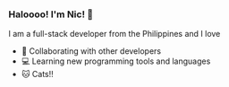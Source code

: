 ### Haloooo! I'm Nic! 👋

<!--
**Inayshi/Inayshi** is a ✨ _special_ ✨ repository because its `README.md` (this file) appears on your GitHub profile.-->

I am a full-stack developer from the Philippines and I love
- 👥 Collaborating with other developers
- 💻 Learning new programming tools and languages
- 🐱 Cats!!
